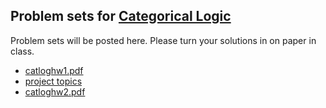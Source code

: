 ## Problem sets for [Categorical Logic](/catlog/)
 Problem sets will be posted here.
 Please turn your solutions in on paper in class.
- [catloghw1.pdf](catloghw1.pdf)
- [project topics](catlogtopics.pdf)
- [catloghw2.pdf](catloghw2.pdf)
<!--
- [project topics](catlogtopics.pdf)
- [catloghw3.pdf](catloghw3.pdf)
-->